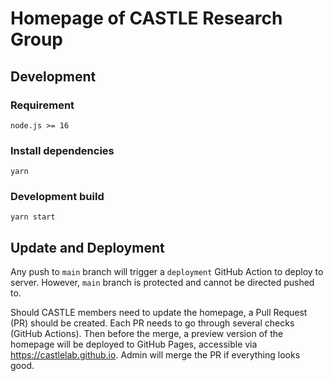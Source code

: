 # Homepage of CASTLE Research Group

## Development

### Requirement
`node.js >= 16`

### Install dependencies

```
yarn
```

### Development build

```
yarn start
```

## Update and Deployment

Any push to `main` branch will trigger a `deployment` GitHub Action to deploy to server.
However, `main` branch is protected and cannot be directed pushed to.

Should CASTLE members need to update the homepage, a Pull Request (PR) should be created.
Each PR needs to go through several checks (GitHub Actions).
Then before the merge, a preview version of the homepage will be deployed to GitHub Pages, accessible via https://castlelab.github.io.
Admin will merge the PR if everything looks good.
